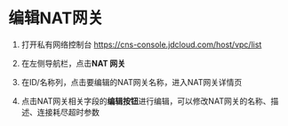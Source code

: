 # 编辑NAT网关
1. 打开私有网络控制台 https://cns-console.jdcloud.com/host/vpc/list

2. 在左侧导航栏，点击**NAT 网关**

3. 在ID/名称列，点击要编辑的NAT网关名称，进入NAT网关详情页

4. 点击NAT网关相关字段的**编辑按钮**进行编辑，可以修改NAT网关的名称、描述、连接耗尽超时参数
